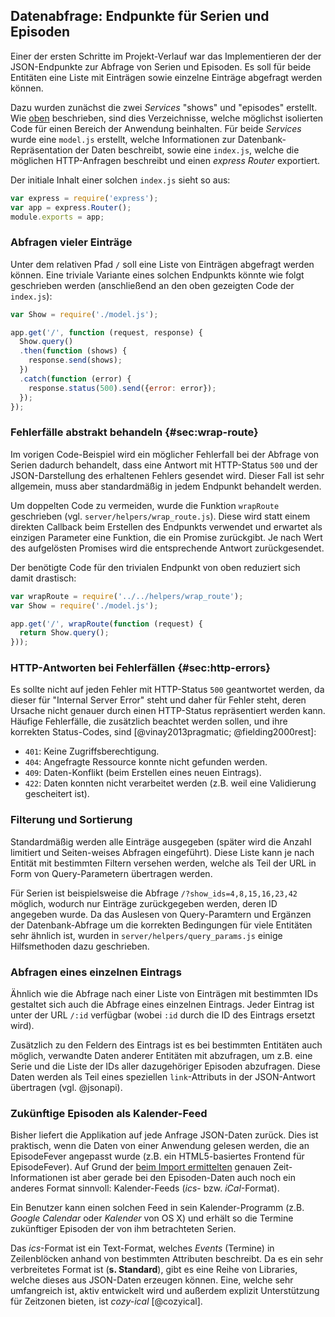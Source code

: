 ## Datenabfrage: Endpunkte für Serien und Episoden

Einer der ersten Schritte im Projekt-Verlauf war das Implementieren der der JSON-Endpunkte zur Abfrage von Serien und Episoden. Es soll für beide Entitäten eine Liste mit Einträgen sowie einzelne Einträge abgefragt werden können.

Dazu wurden zunächst die zwei _Services_ "shows" und "episodes" erstellt. Wie [oben](#sec:struktur) beschrieben, sind dies Verzeichnisse, welche möglichst isolierten Code für einen Bereich der Anwendung beinhalten. Für beide _Services_ wurde eine `model.js` erstellt, welche Informationen zur Datenbank-Repräsentation der Daten beschreibt, sowie eine `index.js`, welche die möglichen HTTP-Anfragen beschreibt und einen _express Router_ exportiert.

Der initiale Inhalt einer solchen `index.js` sieht so aus:

```javascript
var express = require('express');
var app = express.Router();
module.exports = app;
```

### Abfragen vieler Einträge

Unter dem relativen Pfad `/` soll eine Liste von Einträgen abgefragt werden können. Eine triviale Variante eines solchen Endpunkts könnte wie folgt geschrieben werden (anschließend an den oben gezeigten Code der `index.js`):

```javascript
var Show = require('./model.js');

app.get('/', function (request, response) {
  Show.query()
  .then(function (shows) {
    response.send(shows);
  })
  .catch(function (error) {
    response.status(500).send({error: error});
  });
});
```

### Fehlerfälle abstrakt behandeln {#sec:wrap-route}

Im vorigen Code-Beispiel wird ein möglicher Fehlerfall bei der Abfrage von Serien dadurch behandelt, dass eine Antwort mit HTTP-Status `500` und der JSON-Darstellung des erhaltenen Fehlers gesendet wird. Dieser Fall ist sehr allgemein, muss aber standardmäßig in jedem Endpunkt behandelt werden.

Um doppelten Code zu vermeiden, wurde die Funktion `wrapRoute` geschrieben (vgl. `server/helpers/wrap_route.js`). Diese wird statt einem direkten Callback beim Erstellen des Endpunkts verwendet und erwartet als einzigen Parameter eine Funktion, die ein Promise zurückgibt. Je nach Wert des aufgelösten Promises wird die entsprechende Antwort zurückgesendet.

Der benötigte Code für den trivialen Endpunkt von oben reduziert sich damit drastisch:

```javascript
var wrapRoute = require('../../helpers/wrap_route');
var Show = require('./model.js');

app.get('/', wrapRoute(function (request) {
  return Show.query();
}));
```

### HTTP-Antworten bei Fehlerfällen {#sec:http-errors}

Es sollte nicht auf jeden Fehler mit HTTP-Status `500` geantwortet werden, da dieser für "Internal Server Error" steht und daher für Fehler steht, deren Ursache nicht genauer durch einen HTTP-Status repräsentiert werden kann. Häufige Fehlerfälle, die zusätzlich beachtet werden sollen, und ihre korrekten Status-Codes, sind [@vinay2013pragmatic; @fielding2000rest]:

- `401`: Keine Zugriffsberechtigung.
- `404`: Angefragte Ressource konnte nicht gefunden werden.
- `409`: Daten-Konflikt (beim Erstellen eines neuen Eintrags).
- `422`: Daten konnten nicht verarbeitet werden (z.B. weil eine Validierung gescheitert ist).

### Filterung und Sortierung

Standardmäßig werden alle Einträge ausgegeben (später wird die Anzahl limitiert und Seiten-weises Abfragen eingeführt). Diese Liste kann je nach Entität mit bestimmten Filtern versehen werden, welche als Teil der URL in Form von Query-Parametern übertragen werden.

Für Serien ist beispielsweise die Abfrage `/?show_ids=4,8,15,16,23,42` möglich, wodurch nur Einträge zurückgegeben werden, deren ID angegeben wurde. Da das Auslesen von Query-Paramtern und Ergänzen der Datenbank-Abfrage um die korrekten Bedingungen für viele Entitäten sehr ähnlich ist, wurden in `server/helpers/query_params.js` einige Hilfsmethoden dazu geschrieben.

### Abfragen eines einzelnen Eintrags

Ähnlich wie die Abfrage nach einer Liste von Einträgen mit bestimmten IDs gestaltet sich auch die Abfrage eines einzelnen Eintrags. Jeder Eintrag ist unter der URL `/:id` verfügbar (wobei `:id` durch die ID des Eintrags ersetzt wird).

Zusätzlich zu den Feldern des Eintrags ist es bei bestimmten Entitäten auch möglich, verwandte Daten anderer Entitäten mit abzufragen, um z.B. eine Serie und die Liste der IDs aller dazugehöriger Episoden abzufragen. Diese Daten werden als Teil eines speziellen `link`-Attributs in der JSON-Antwort übertragen (vgl. @jsonapi).

### Zukünftige Episoden als Kalender-Feed

Bisher liefert die Applikation auf jede Anfrage JSON-Daten zurück. Dies ist praktisch, wenn die Daten von einer Anwendung gelesen werden, die an EpisodeFever angepasst wurde (z.B. ein HTML5-basiertes Frontend für EpisodeFever). Auf Grund der [beim Import ermittelten](#sec:import-times) genauen Zeit-Informationen ist aber gerade bei den Episoden-Daten auch noch ein anderes Format sinnvoll: Kalender-Feeds (_ics_- bzw. _iCal_-Format).

Ein Benutzer kann einen solchen Feed in sein Kalender-Programm (z.B. _Google Calendar_ oder _Kalender_ von OS X) und erhält so die Termine zukünftiger Episoden der von ihm betrachteten Serien.

Das _ics_-Format ist ein Text-Format, welches _Events_ (Termine) in Zeilenblöcken anhand von bestimmten Attributen beschreibt. Da es ein sehr verbreitetes Format ist (**s. Standard**), gibt es eine Reihe von Libraries, welche dieses aus JSON-Daten erzeugen können. Eine, welche sehr umfangreich ist, aktiv entwickelt wird und außerdem explizit Unterstützung für Zeitzonen bieten, ist _cozy-ical_ [@cozyical].
